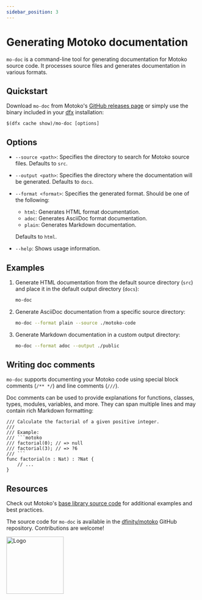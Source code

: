 ```yaml
---
sidebar_position: 3
---
```


# Generating Motoko documentation

`mo-doc` is a command-line tool for generating documentation for Motoko source code. It processes source files and generates documentation in various formats.

## Quickstart

Download `mo-doc` from Motoko's [GitHub releases page](https://github.com/dfinity/motoko/releases) or simply use the binary included in your [dfx](https://internetcomputer.org/docs/current/developer-docs/setup/install) installation:

```
$(dfx cache show)/mo-doc [options]
```

## Options

- `--source <path>`: Specifies the directory to search for Motoko source files. Defaults to `src`.

- `--output <path>`: Specifies the directory where the documentation will be generated. Defaults to `docs`.

- `--format <format>`: Specifies the generated format. Should be one of the following:
  - `html`: Generates HTML format documentation.
  - `adoc`: Generates AsciiDoc format documentation.
  - `plain`: Generates Markdown documentation.

  Defaults to `html`.

- `--help`: Shows usage information.

## Examples

1. Generate HTML documentation from the default source directory (`src`) and place it in the default output directory (`docs`):

   ```bash
   mo-doc
   ```

2. Generate AsciiDoc documentation from a specific source directory:

   ```bash
   mo-doc --format plain --source ./motoko-code
   ```

3. Generate Markdown documentation in a custom output directory:

   ```bash
   mo-doc --format adoc --output ./public
   ```

## Writing doc comments

`mo-doc` supports documenting your Motoko code using special block comments (`/** */`) and line comments (`///`).

Doc comments can be used to provide explanations for functions, classes, types, modules, variables, and more. They can span multiple lines and may contain rich Markdown formatting:

```motoko no-repl
/// Calculate the factorial of a given positive integer.
///
/// Example:
/// ```motoko
/// factorial(0); // => null
/// factorial(3); // => ?6
/// ```
func factorial(n : Nat) : ?Nat {
    // ...
}
```

## Resources
Check out Motoko's [base library source code](https://github.com/dfinity/motoko-base/tree/master/src) for additional examples and best practices.

The source code for `mo-doc` is available in the [dfinity/motoko](https://github.com/dfinity/motoko/tree/master/src/docs) GitHub repository. Contributions are welcome!

<img src="https://cdn-assets-eu.frontify.com/s3/frontify-enterprise-files-eu/eyJwYXRoIjoiZGZpbml0eVwvYWNjb3VudHNcLzAxXC80MDAwMzA0XC9wcm9qZWN0c1wvNFwvYXNzZXRzXC8zOFwvMTc2XC9jZGYwZTJlOTEyNDFlYzAzZTQ1YTVhZTc4OGQ0ZDk0MS0xNjA1MjIyMzU4LnBuZyJ9:dfinity:9Q2_9PEsbPqdJNAQ08DAwqOenwIo7A8_tCN4PSSWkAM?width=2400" alt="Logo" width="150" height="150" />
